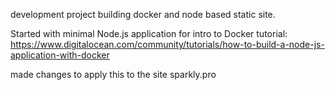 development project building docker and node based static site.

Started with minimal Node.js application for intro to Docker tutorial: https://www.digitalocean.com/community/tutorials/how-to-build-a-node-js-application-with-docker

made changes to apply this to the site sparkly.pro
